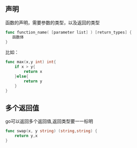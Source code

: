 ## 声明
函数的声明，需要参数的类型，以及返回的类型
```go
func function_name( [parameter list] ) [return_types] {
   函数体
}
```
比如：
```go
func max(x,y int) int{
	if x > y{
		return x
	}else{
		return y
	}
}
```

## 多个返回值
go可以返回多个返回值,返回类型要一一标明
```go
func swap(x, y string) (string,string) {
	return y,x
}
```